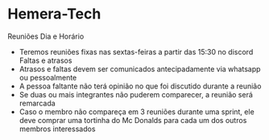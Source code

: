 # Hemera-Tech

Reuniões
 Dia e Horário
* Teremos reuniões fixas nas sextas-feiras a partir das 15:30 no discord 
 Faltas e atrasos
* Atrasos e faltas devem ser comunicados antecipadamente via whatsapp ou pessoalmente
* A pessoa faltante não terá opinião no que foi discutido durante a reunião
* Se duas ou mais integrantes não puderem comparecer, a reunião será remarcada
* Caso o membro não compareça em 3 reuniões durante uma sprint, ele deve comprar uma tortinha do Mc Donalds para cada um dos outros membros interessados  
